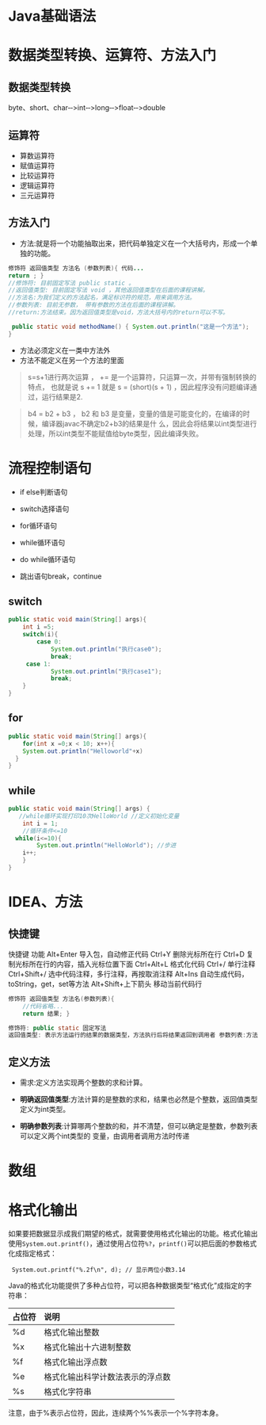 # Java基础语法

# 数据类型转换、运算符、方法入门

## 数据类型转换

byte、short、char‐‐>int‐‐>long‐‐>float‐‐>double

## 运算符

- 算数运算符
- 赋值运算符
- 比较运算符
- 逻辑运算符
- 三元运算符

## 方法入门

- 方法:就是将一个功能抽取出来，把代码单独定义在一个大括号内，形成一个单独的功能。

```java
修饰符 返回值类型 方法名 (参数列表){ 代码...
return ; }
//修饰符: 目前固定写法 public static 。
//返回值类型: 目前固定写法 void ，其他返回值类型在后面的课程讲解。 
//方法名:为我们定义的方法起名，满足标识符的规范，用来调用方法。 
//参数列表: 目前无参数， 带有参数的方法在后面的课程讲解。 
//return:方法结束。因为返回值类型是void，方法大括号内的return可以不写。

 public static void methodName() { System.out.println("这是一个方法");
}
```

- 方法必须定义在一类中方法外 
- 方法不能定义在另一个方法的里面

> s=s+1进行两次运算 ， += 是一个运算符，只运算一次，并带有强制转换的特点， 也就是说 s += 1 就是 s = (short)(s + 1) ，因此程序没有问题编译通过，运行结果是2.

> b4 = b2 + b3 ， b2 和 b3 是变量，变量的值是可能变化的，在编译的时候，编译器javac不确定b2+b3的结果是什 么，因此会将结果以int类型进行处理，所以int类型不能赋值给byte类型，因此编译失败。

# 流程控制语句

- if else判断语句 
- switch选择语句 
- for循环语句 
- while循环语句

- do while循环语句 
- 跳出语句break，continue

## switch

```java
public static void main(String[] args){
	int i =5;
	switch(i){
		case 0:
			System.out.println("执行case0");
			break;
     case 1:
			System.out.println("执行case1");
			break;
	}
}
```

## for

```java
public static void main(String[] args){
	for(int x =0;x < 10; x++){
    System.out.println("Helloworld"+x)
  }
}
```

## while

```java
public static void main(String[] args) { 
   //while循环实现打印10次HelloWorld //定义初始化变量
	int i = 1;
	//循环条件<=10 
  while(i<=10){
		System.out.println("HelloWorld"); //步进
	i++;
	} 
}
```

# IDEA、方法

## 快捷键

快捷键 功能
 Alt+Enter 导入包，自动修正代码
 Ctrl+Y 删除光标所在行
 Ctrl+D 复制光标所在行的内容，插入光标位置下面 Ctrl+Alt+L 格式化代码
 Ctrl+/ 单行注释
 Ctrl+Shift+/ 选中代码注释，多行注释，再按取消注释 Alt+Ins 自动生成代码，toString，get，set等方法 Alt+Shift+上下箭头 移动当前代码行

```java
修饰符 返回值类型 方法名(参数列表){ 
	//代码省略...
	return 结果; }

修饰符: public static 固定写法
返回值类型: 表示方法运行的结果的数据类型，方法执行后将结果返回到调用者 参数列表:方法在运算过程中的未知数据，调用者调用方法时传递 return:将方法执行后的结果带给调用者，方法执行到 return ，整体方法运行结束
```

## 定义方法

- 需求:定义方法实现两个整数的求和计算。

- **明确返回值类型**:方法计算的是整数的求和，结果也必然是个整数，返回值类型定义为int类型。 
- **明确参数列表**:计算哪两个整数的和，并不清楚，但可以确定是整数，参数列表可以定义两个int类型的 变量，由调用者调用方法时传递

# 数组

# 格式化输出

如果要把数据显示成我们期望的格式，就需要使用格式化输出的功能。格式化输出使用`System.out.printf()`，通过使用占位符`%?`，`printf()`可以把后面的参数格式化成指定格式：

```
 System.out.printf("%.2f\n", d); // 显示两位小数3.14
```

Java的格式化功能提供了多种占位符，可以把各种数据类型“格式化”成指定的字符串：

| 占位符 | 说明                             |
| :----- | :------------------------------- |
| %d     | 格式化输出整数                   |
| %x     | 格式化输出十六进制整数           |
| %f     | 格式化输出浮点数                 |
| %e     | 格式化输出科学计数法表示的浮点数 |
| %s     | 格式化字符串                     |

注意，由于%表示占位符，因此，连续两个%%表示一个%字符本身。

